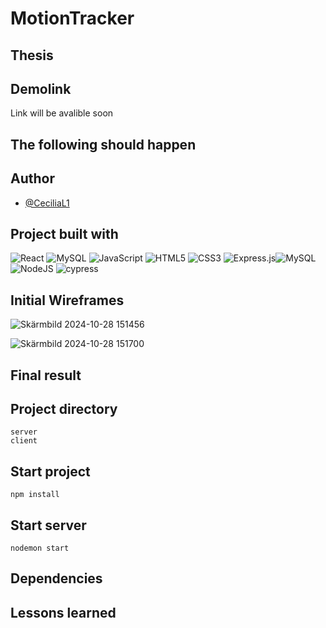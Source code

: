 # MotionTracker
## Thesis 

## Demolink
Link will be avalible soon


## The following should happen


## Author
- [@CeciliaL1](https://github.com/CeciliaL1)

## Project built with

![React](https://img.shields.io/badge/react-%2320232a.svg?style=for-the-badge&logo=react&logoColor=%2361DAFB)
![MySQL](https://img.shields.io/badge/MySQL-00000F?style=for-the-badge&logo=mysql&logoColor=white)
![JavaScript](https://img.shields.io/badge/javascript-%23323330.svg?style=for-the-badge&logo=javascript&logoColor=%23F7DF1E)
![HTML5](https://img.shields.io/badge/html5-%23E34F26.svg?style=for-the-badge&logo=html5&logoColor=white)
![CSS3](https://img.shields.io/badge/css3-%231572B6.svg?style=for-the-badge&logo=css3&logoColor=white)
![Express.js](https://img.shields.io/badge/express.js-%23404d59.svg?style=for-the-badge&logo=express&logoColor=%2361DAFB)![MySQL](https://img.shields.io/badge/mysql-%2300f.svg?style=for-the-badge&logo=mysql&logoColor=white)
![NodeJS](https://img.shields.io/badge/node.js-6DA55F?style=for-the-badge&logo=node.js&logoColor=white)
![cypress](https://img.shields.io/badge/-cypress-%23E5E5E5?style=for-the-badge&logo=cypress&logoColor=058a5e)


## Initial Wireframes

![Skärmbild 2024-10-28 151456](https://github.com/user-attachments/assets/a39fbcc8-e93d-4902-8690-e3581c4d268a)

![Skärmbild 2024-10-28 151700](https://github.com/user-attachments/assets/70af471e-ec3e-4110-b2ee-f147837fce13)

## Final result



## Project directory

```
server
client
```

## Start project

```
npm install
```

## Start server

```
nodemon start
```

## Dependencies



## Lessons learned



